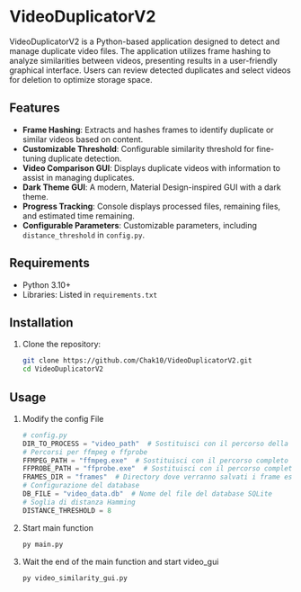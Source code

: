 # VideoDuplicatorV2

VideoDuplicatorV2 is a Python-based application designed to detect and manage duplicate video files. The application utilizes frame hashing to analyze similarities between videos, presenting results in a user-friendly graphical interface. Users can review detected duplicates and select videos for deletion to optimize storage space.

## Features

- **Frame Hashing**: Extracts and hashes frames to identify duplicate or similar videos based on content.
- **Customizable Threshold**: Configurable similarity threshold for fine-tuning duplicate detection.
- **Video Comparison GUI**: Displays duplicate videos with information to assist in managing duplicates.
- **Dark Theme GUI**: A modern, Material Design-inspired GUI with a dark theme.
- **Progress Tracking**: Console displays processed files, remaining files, and estimated time remaining.
- **Configurable Parameters**: Customizable parameters, including `distance_threshold` in `config.py`.

## Requirements

- Python 3.10+
- Libraries: Listed in `requirements.txt`

## Installation

1. Clone the repository:
   ```bash
   git clone https://github.com/Chak10/VideoDuplicatorV2.git
   cd VideoDuplicatorV2

## Usage
1. Modify the config File
   ```py
   # config.py
   DIR_TO_PROCESS = "video_path"  # Sostituisci con il percorso della tua cartella
   # Percorsi per ffmpeg e ffprobe
   FFMPEG_PATH = "ffmpeg.exe"  # Sostituisci con il percorso completo se necessario
   FFPROBE_PATH = "ffprobe.exe"  # Sostituisci con il percorso completo se necessario
   FRAMES_DIR = "frames"  # Directory dove verranno salvati i frame estratti
   # Configurazione del database
   DB_FILE = "video_data.db"  # Nome del file del database SQLite
   # Soglia di distanza Hamming
   DISTANCE_THRESHOLD = 8

2. Start main function
   ```bash
   py main.py
3. Wait the end of the main function and start video_gui
   ```bash
   py video_similarity_gui.py
